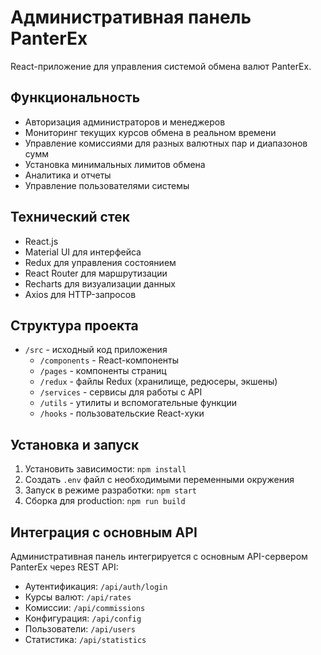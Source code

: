 # Административная панель PanterEx

React-приложение для управления системой обмена валют PanterEx.

## Функциональность

- Авторизация администраторов и менеджеров
- Мониторинг текущих курсов обмена в реальном времени
- Управление комиссиями для разных валютных пар и диапазонов сумм
- Установка минимальных лимитов обмена
- Аналитика и отчеты
- Управление пользователями системы

## Технический стек

- React.js
- Material UI для интерфейса
- Redux для управления состоянием
- React Router для маршрутизации
- Recharts для визуализации данных
- Axios для HTTP-запросов

## Структура проекта

- `/src` - исходный код приложения
  - `/components` - React-компоненты
  - `/pages` - компоненты страниц
  - `/redux` - файлы Redux (хранилище, редюсеры, экшены)
  - `/services` - сервисы для работы с API
  - `/utils` - утилиты и вспомогательные функции
  - `/hooks` - пользовательские React-хуки

## Установка и запуск

1. Установить зависимости: `npm install`
2. Создать `.env` файл с необходимыми переменными окружения
3. Запуск в режиме разработки: `npm start`
4. Сборка для production: `npm run build`

## Интеграция с основным API

Административная панель интегрируется с основным API-сервером PanterEx через REST API:

- Аутентификация: `/api/auth/login`
- Курсы валют: `/api/rates`
- Комиссии: `/api/commissions`
- Конфигурация: `/api/config`
- Пользователи: `/api/users`
- Статистика: `/api/statistics`
